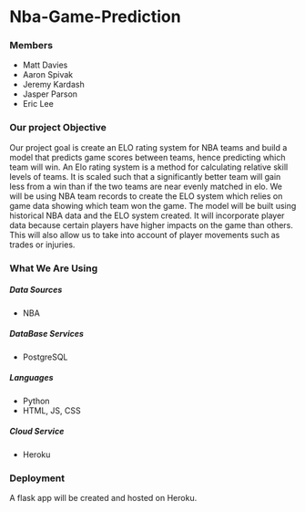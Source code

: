 # Nba-Game-Prediction  

### Members
- Matt Davies
- Aaron Spivak
- Jeremy Kardash
- Jasper Parson
- Eric Lee

### Our project Objective
Our project goal is create an ELO rating system for NBA teams and build a model that predicts game scores between teams, hence predicting which team will win. An Elo rating system is a method for calculating relative skill levels of teams. It is scaled such that a significantly better team will gain less from a win than if the two teams are near evenly matched in elo. We will be using NBA team records to create the ELO system which relies on game data showing which team won the game. The model will be built using historical NBA data and the ELO system created. It will incorporate player data because certain players have higher impacts on the game than others. This will also allow us to take into account of player movements such as trades or injuries.

### What We Are Using

##### Data Sources 
* NBA   

##### DataBase Services   
* PostgreSQL
                                                 
##### Languages 
* Python
* HTML, JS, CSS
  
##### Cloud Service  
* Heroku 

### Deployment

A flask app will be created and hosted on Heroku.
